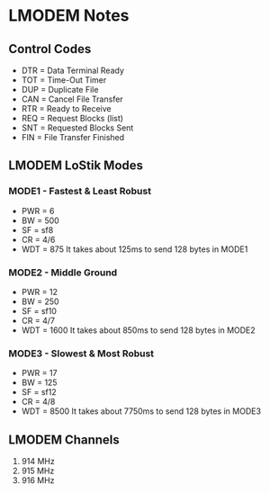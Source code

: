 # LMODEM Notes

## Control Codes
* DTR = Data Terminal Ready
* TOT = Time-Out Timer
* DUP = Duplicate File
* CAN = Cancel File Transfer 
* RTR = Ready to Receive
* REQ = Request Blocks (list)
* SNT = Requested Blocks Sent
* FIN = File Transfer Finished

## LMODEM LoStik Modes

### MODE1 - Fastest & Least Robust
* PWR = 6
* BW = 500
* SF = sf8
* CR = 4/6
* WDT = 875
It takes about 125ms to send 128 bytes in MODE1

### MODE2 - Middle Ground
* PWR = 12
* BW = 250
* SF = sf10
* CR = 4/7
* WDT = 1600
It takes about 850ms to send 128 bytes in MODE2

### MODE3 - Slowest & Most Robust
* PWR = 17
* BW = 125
* SF = sf12
* CR = 4/8
* WDT = 8500
It takes about 7750ms to send 128 bytes in MODE3

## LMODEM Channels
1. 914 MHz
2. 915 MHz
3. 916 MHz